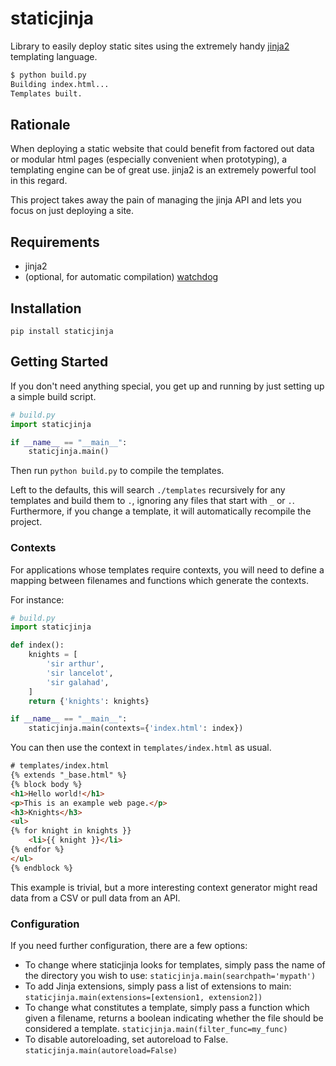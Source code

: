 staticjinja
===========

Library to easily deploy static sites using the extremely handy [jinja2](http://jinja.pocoo.org/docs/) templating language.

```bash
$ python build.py
Building index.html...
Templates built.
```

Rationale
---------

When deploying a static website that could benefit from factored out data or modular html pages (especially convenient when prototyping), a templating engine can be of great use. jinja2 is an extremely powerful tool in this regard.

This project takes away the pain of managing the jinja API and lets you focus on just deploying a site.

Requirements
------------

* jinja2
* (optional, for automatic compilation) [watchdog](http://packages.python.org/watchdog/)

Installation
------------

`pip install staticjinja`

Getting Started
---------------

If you don't need anything special, you get up and running by just setting up a simple build script.

```python
# build.py
import staticjinja

if __name__ == "__main__":
    staticjinja.main()
```

Then run `python build.py` to compile the templates.

Left to the defaults, this will search `./templates` recursively for any templates and build them to `.`, ignoring any files that start with `_` or `.`. Furthermore, if you change a template, it will automatically recompile the project.


### Contexts

For applications whose templates require contexts, you will need to define a mapping between filenames and functions which generate the contexts.

For instance:

```python
# build.py
import staticjinja

def index():
    knights = [
        'sir arthur',
        'sir lancelot',
        'sir galahad',
    ]
    return {'knights': knights}

if __name__ == "__main__":
    staticjinja.main(contexts={'index.html': index})
```

You can then use the context in `templates/index.html` as usual.

```html
# templates/index.html
{% extends "_base.html" %}
{% block body %}
<h1>Hello world!</h1>
<p>This is an example web page.</p>
<h3>Knights</h3>
<ul>
{% for knight in knights }}
    <li>{{ knight }}</li>
{% endfor %}
</ul>
{% endblock %}
```

This example is trivial, but a more interesting context generator might read data from a CSV or pull data from an API.

### Configuration

If you need further configuration, there are a few options:

*   To change where staticjinja looks for templates, simply pass the name of the directory you wish to use: `staticjinja.main(searchpath='mypath')`
*   To add Jinja extensions, simply pass a list of extensions to main: `staticjinja.main(extensions=[extension1, extension2])`
*   To change what constitutes a template, simply pass a function which given a filename, returns a boolean indicating whether the file should be considered a template. `staticjinja.main(filter_func=my_func)`
*   To disable autoreloading, set autoreload to False. `staticjinja.main(autoreload=False)`
